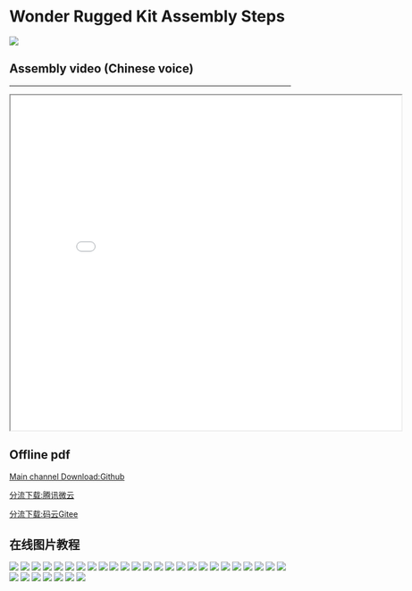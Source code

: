 # Wonder Rugged Kit Assembly Steps
![](./images/step_1.jpg)

## Assembly video (Chinese voice)
---

<iframe src="//player.bilibili.com/player.html?aid=67229888&cid=116572655&page=1" scrolling="no" border="0"framespacing="0" allowfullscreen="true" width="700px" height="600px"> </iframe>

## Offline pdf

[Main channel Download:Github ](https://github.com/elecfreaks/learn-cn/raw/master/microbitKit/Mecanum_wheel_car_kit/files/wukong_assembly_step_chinese_v1.1.pdf)

[分流下载:腾讯微云 ](https://share.weiyun.com/52uvghq)

[分流下载:码云Gitee ](https://gitee.com/lionkkk/elecfreaks_files/raw/master/wukong_assembly_step_chinese_v1.1.pdf)

## 在线图片教程

![](./images/step_2.jpg)
![](./images/step_3.jpg)
![](./images/step_4.jpg)
![](./images/step_5.jpg)
![](./images/step_6.jpg)
![](./images/step_7.jpg)
![](./images/step_8.jpg)
![](./images/step_9.jpg)
![](./images/step_10.jpg)
![](./images/step_11.jpg)
![](./images/step_12.jpg)
![](./images/step_13.jpg)
![](./images/step_14.jpg)
![](./images/step_15.jpg)
![](./images/step_16.jpg)
![](./images/step_17.jpg)
![](./images/step_18.jpg)
![](./images/step_19.jpg)
![](./images/step_20.jpg)
![](./images/step_21.jpg)
![](./images/step_22.jpg)
![](./images/step_23.jpg)
![](./images/step_24.jpg)
![](./images/step_25.jpg)
![](./images/step_26.jpg)
![](./images/step_27.jpg)
![](./images/step_28.jpg)
![](./images/step_29.jpg)
![](./images/step_30.jpg)
![](./images/step_31.jpg)
![](./images/step_32.jpg)
![](./images/step_33.jpg)